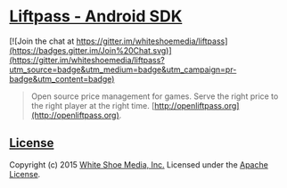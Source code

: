 # [Liftpass - Android SDK](http://openliftpass.org)

[![Join the chat at https://gitter.im/whiteshoemedia/liftpass](https://badges.gitter.im/Join%20Chat.svg)](https://gitter.im/whiteshoemedia/liftpass?utm_source=badge&utm_medium=badge&utm_campaign=pr-badge&utm_content=badge)

> Open source price management for games. Serve the right price to the right player at the right time. [http://openliftpass.org](http://openliftpass.org).

## [License](LICENSE)

Copyright (c) 2015 [White Shoe Media, Inc.](http://whiteshoemedia.com)
Licensed under the [Apache License](LICENSE).
